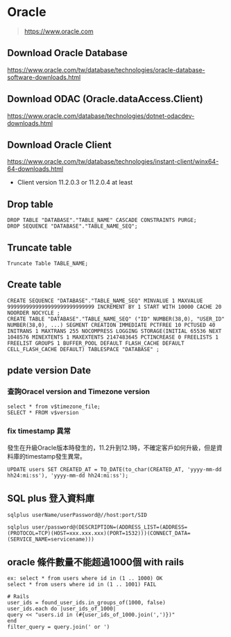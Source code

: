 # Oracle
> https://www.oracle.com

## Download Oracle Database
https://www.oracle.com/tw/database/technologies/oracle-database-software-downloads.html

## Download ODAC (Oracle.dataAccess.Client)
https://www.oracle.com/database/technologies/dotnet-odacdev-downloads.html

## Download Oracle Client
https://www.oracle.com/tw/database/technologies/instant-client/winx64-64-downloads.html
- Client version 11.2.0.3 or 11.2.0.4 at least



## Drop table
```
DROP TABLE "DATABASE"."TABLE_NAME" CASCADE CONSTRAINTS PURGE;
DROP SEQUENCE "DATABASE"."TABLE_NAME_SEQ";
```
## Truncate table
```
Truncate Table TABLE_NAME;
```

## Create table
```
CREATE SEQUENCE "DATABASE"."TABLE_NAME_SEQ" MINVALUE 1 MAXVALUE 9999999999999999999999999999 INCREMENT BY 1 START WITH 10000 CACHE 20 NOORDER NOCYCLE ;
CREATE TABLE "DATABASE"."TABLE_NAME_SEQ" ("ID" NUMBER(38,0), "USER_ID" NUMBER(38,0), ...) SEGMENT CREATION IMMEDIATE PCTFREE 10 PCTUSED 40 INITRANS 1 MAXTRANS 255 NOCOMPRESS LOGGING STORAGE(INITIAL 65536 NEXT 1048576 MINEXTENTS 1 MAXEXTENTS 2147483645 PCTINCREASE 0 FREELISTS 1 FREELIST GROUPS 1 BUFFER_POOL DEFAULT FLASH_CACHE DEFAULT CELL_FLASH_CACHE DEFAULT) TABLESPACE "DATABASE" ;
```

## pdate version Date
### 查詢Oracel version and Timezone version
```
select * from v$timezone_file;
SELECT * FROM v$version
```
### fix timestamp 異常
發生在升級Oracle版本時發生的，11.2升到12.1時，不確定客戶如何升級，但是資料庫的timestamp發生異常。
```
UPDATE users SET CREATED_AT = TO_DATE(to_char(CREATED_AT, 'yyyy-mm-dd hh24:mi:ss'), 'yyyy-mm-dd hh24:mi:ss');
```

## SQL plus 登入資料庫
```
sqlplus userName/userPassword@//host:port/SID

sqlplus user/password@(DESCRIPTION=(ADDRESS_LIST=(ADDRESS=(PROTOCOL=TCP)(HOST=xxx.xxx.xxx)(PORT=1532)))(CONNECT_DATA=(SERVICE_NAME=servicename)))
```

## oracle 條件數量不能超過1000個 with rails
```
ex: select * from users where id in (1 .. 1000) OK
select * from users where id in (1 .. 1001) FAIL

# Rails
user_ids = found_user_ids.in_groups_of(1000, false)
user_ids.each do |user_ids_of_1000|
query << "users.id in (#{user_ids_of_1000.join(',')})"
end
filter_query = query.join(' or ')
```


## 
